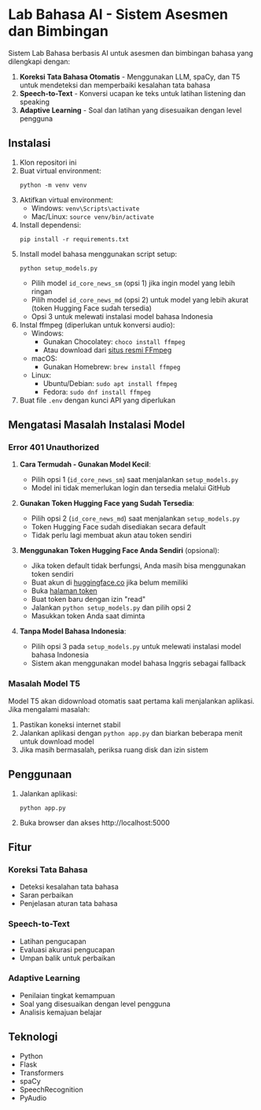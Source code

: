 # Lab Bahasa AI - Sistem Asesmen dan Bimbingan

Sistem Lab Bahasa berbasis AI untuk asesmen dan bimbingan bahasa yang dilengkapi dengan:

1. **Koreksi Tata Bahasa Otomatis** - Menggunakan LLM, spaCy, dan T5 untuk mendeteksi dan memperbaiki kesalahan tata bahasa
2. **Speech-to-Text** - Konversi ucapan ke teks untuk latihan listening dan speaking
3. **Adaptive Learning** - Soal dan latihan yang disesuaikan dengan level pengguna

## Instalasi

1. Klon repositori ini
2. Buat virtual environment:
   ```
   python -m venv venv
   ```
3. Aktifkan virtual environment:
   - Windows: `venv\Scripts\activate`
   - Mac/Linux: `source venv/bin/activate`
4. Install dependensi:
   ```
   pip install -r requirements.txt
   ```
5. Install model bahasa menggunakan script setup:
   ```
   python setup_models.py
   ```
   - Pilih model `id_core_news_sm` (opsi 1) jika ingin model yang lebih ringan
   - Pilih model `id_core_news_md` (opsi 2) untuk model yang lebih akurat (token Hugging Face sudah tersedia)
   - Opsi 3 untuk melewati instalasi model bahasa Indonesia
6. Instal ffmpeg (diperlukan untuk konversi audio):
   - Windows:
     - Gunakan Chocolatey: `choco install ffmpeg`
     - Atau download dari [situs resmi FFmpeg](https://ffmpeg.org/download.html)
   - macOS:
     - Gunakan Homebrew: `brew install ffmpeg`
   - Linux:
     - Ubuntu/Debian: `sudo apt install ffmpeg`
     - Fedora: `sudo dnf install ffmpeg`
7. Buat file `.env` dengan kunci API yang diperlukan

## Mengatasi Masalah Instalasi Model

### Error 401 Unauthorized

1. **Cara Termudah - Gunakan Model Kecil**:

   - Pilih opsi 1 (`id_core_news_sm`) saat menjalankan `setup_models.py`
   - Model ini tidak memerlukan login dan tersedia melalui GitHub

2. **Gunakan Token Hugging Face yang Sudah Tersedia**:

   - Pilih opsi 2 (`id_core_news_md`) saat menjalankan `setup_models.py`
   - Token Hugging Face sudah disediakan secara default
   - Tidak perlu lagi membuat akun atau token sendiri

3. **Menggunakan Token Hugging Face Anda Sendiri** (opsional):

   - Jika token default tidak berfungsi, Anda masih bisa menggunakan token sendiri
   - Buat akun di [huggingface.co](https://huggingface.co/join) jika belum memiliki
   - Buka [halaman token](https://huggingface.co/settings/tokens)
   - Buat token baru dengan izin "read"
   - Jalankan `python setup_models.py` dan pilih opsi 2
   - Masukkan token Anda saat diminta

4. **Tanpa Model Bahasa Indonesia**:
   - Pilih opsi 3 pada `setup_models.py` untuk melewati instalasi model bahasa Indonesia
   - Sistem akan menggunakan model bahasa Inggris sebagai fallback

### Masalah Model T5

Model T5 akan didownload otomatis saat pertama kali menjalankan aplikasi. Jika mengalami masalah:

1. Pastikan koneksi internet stabil
2. Jalankan aplikasi dengan `python app.py` dan biarkan beberapa menit untuk download model
3. Jika masih bermasalah, periksa ruang disk dan izin sistem

## Penggunaan

1. Jalankan aplikasi:
   ```
   python app.py
   ```
2. Buka browser dan akses http://localhost:5000

## Fitur

### Koreksi Tata Bahasa

- Deteksi kesalahan tata bahasa
- Saran perbaikan
- Penjelasan aturan tata bahasa

### Speech-to-Text

- Latihan pengucapan
- Evaluasi akurasi pengucapan
- Umpan balik untuk perbaikan

### Adaptive Learning

- Penilaian tingkat kemampuan
- Soal yang disesuaikan dengan level pengguna
- Analisis kemajuan belajar

## Teknologi

- Python
- Flask
- Transformers
- spaCy
- SpeechRecognition
- PyAudio
